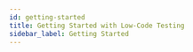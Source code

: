 ```yaml
---
id: getting-started
title: Getting Started with Low-Code Testing
sidebar_label: Getting Started
---
```

